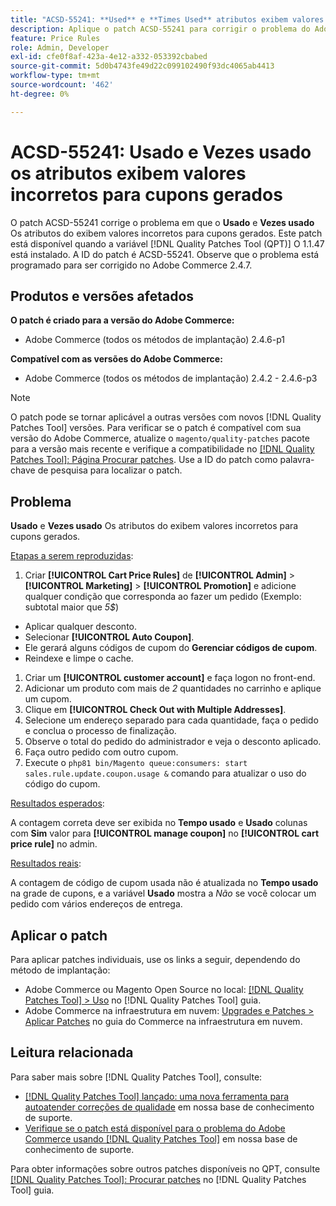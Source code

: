 ```yaml
---
title: "ACSD-55241: **Used** e **Times Used** atributos exibem valores incorretos para cupons gerados"
description: Aplique o patch ACSD-55241 para corrigir o problema do Adobe Commerce em que os atributos **Usado** e **Horas usadas** exibem valores incorretos para cupons gerados
feature: Price Rules
role: Admin, Developer
exl-id: cfe0f8af-423a-4e12-a332-053392cbabed
source-git-commit: 5d0b4743fe49d22c099102490f93dc4065ab4413
workflow-type: tm+mt
source-wordcount: '462'
ht-degree: 0%

---
```


# ACSD-55241: **Usado** e **Vezes usado** os atributos exibem valores incorretos para cupons gerados

O patch ACSD-55241 corrige o problema em que o **Usado** e **Vezes usado** Os atributos do exibem valores incorretos para cupons gerados. Este patch está disponível quando a variável [!DNL Quality Patches Tool (QPT)] O 1.1.47 está instalado. A ID do patch é ACSD-55241. Observe que o problema está programado para ser corrigido no Adobe Commerce 2.4.7.

## Produtos e versões afetados

**O patch é criado para a versão do Adobe Commerce:**

* Adobe Commerce (todos os métodos de implantação) 2.4.6-p1

**Compatível com as versões do Adobe Commerce:**

* Adobe Commerce (todos os métodos de implantação) 2.4.2 - 2.4.6-p3

>[!NOTE]
>
>O patch pode se tornar aplicável a outras versões com novos [!DNL Quality Patches Tool] versões. Para verificar se o patch é compatível com sua versão do Adobe Commerce, atualize o `magento/quality-patches` pacote para a versão mais recente e verifique a compatibilidade no [[!DNL Quality Patches Tool]: Página Procurar patches](https://experienceleague.adobe.com/tools/commerce-quality-patches/index.html). Use a ID do patch como palavra-chave de pesquisa para localizar o patch.

## Problema

**Usado** e **Vezes usado** Os atributos do exibem valores incorretos para cupons gerados.

<u>Etapas a serem reproduzidas</u>:

1. Criar **[!UICONTROL Cart Price Rules]** de **[!UICONTROL Admin]** > **[!UICONTROL Marketing]** > **[!UICONTROL Promotion]** e adicione qualquer condição que corresponda ao fazer um pedido (Exemplo: subtotal maior que *5$*)

* Aplicar qualquer desconto.
* Selecionar **[!UICONTROL Auto Coupon]**.
* Ele gerará alguns códigos de cupom do **Gerenciar códigos de cupom**.
* Reindexe e limpe o cache.

1. Criar um **[!UICONTROL customer account]** e faça logon no front-end.
1. Adicionar um produto com mais de *2* quantidades no carrinho e aplique um cupom.
1. Clique em **[!UICONTROL Check Out with Multiple Addresses]**.
1. Selecione um endereço separado para cada quantidade, faça o pedido e conclua o processo de finalização.
1. Observe o total do pedido do administrador e veja o desconto aplicado.
1. Faça outro pedido com outro cupom.
1. Execute o `php81 bin/Magento queue:consumers: start sales.rule.update.coupon.usage &` comando para atualizar o uso do código do cupom.

<u>Resultados esperados</u>:

A contagem correta deve ser exibida no **Tempo usado** e **Usado** colunas com **Sim** valor para **[!UICONTROL manage coupon]** no **[!UICONTROL cart price rule]** no admin.

<u>Resultados reais</u>:

A contagem de código de cupom usada não é atualizada no **Tempo usado** na grade de cupons, e a variável **Usado** mostra a *Não* se você colocar um pedido com vários endereços de entrega.

## Aplicar o patch

Para aplicar patches individuais, use os links a seguir, dependendo do método de implantação:

* Adobe Commerce ou Magento Open Source no local: [[!DNL Quality Patches Tool] > Uso](https://experienceleague.adobe.com/docs/commerce-operations/tools/quality-patches-tool/usage.html) no [!DNL Quality Patches Tool] guia.
* Adobe Commerce na infraestrutura em nuvem: [Upgrades e Patches > Aplicar Patches](https://experienceleague.adobe.com/docs/commerce-cloud-service/user-guide/develop/upgrade/apply-patches.html) no guia do Commerce na infraestrutura em nuvem.

## Leitura relacionada

Para saber mais sobre [!DNL Quality Patches Tool], consulte:

* [[!DNL Quality Patches Tool] lançado: uma nova ferramenta para autoatender correções de qualidade](/help/announcements/adobe-commerce-announcements/magento-quality-patches-released-new-tool-to-self-serve-quality-patches.md) em nossa base de conhecimento de suporte.
* [Verifique se o patch está disponível para o problema do Adobe Commerce usando [!DNL Quality Patches Tool]](/help/support-tools/patches-available-in-qpt-tool/check-patch-for-magento-issue-with-magento-quality-patches.md) em nossa base de conhecimento de suporte.

Para obter informações sobre outros patches disponíveis no QPT, consulte [[!DNL Quality Patches Tool]: Procurar patches](https://experienceleague.adobe.com/tools/commerce-quality-patches/index.html) no [!DNL Quality Patches Tool] guia.
